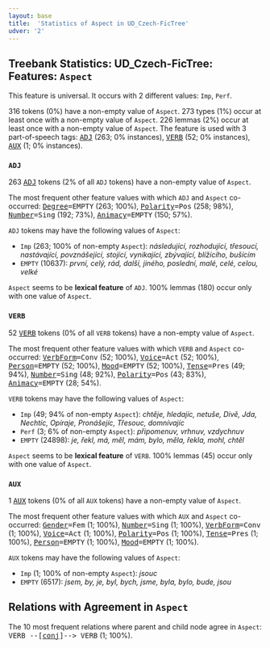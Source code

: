 ```yaml
---
layout: base
title:  'Statistics of Aspect in UD_Czech-FicTree'
udver: '2'
---
```


## Treebank Statistics: UD_Czech-FicTree: Features: `Aspect`

This feature is universal.
It occurs with 2 different values: `Imp`, `Perf`.

316 tokens (0%) have a non-empty value of `Aspect`.
273 types (1%) occur at least once with a non-empty value of `Aspect`.
226 lemmas (2%) occur at least once with a non-empty value of `Aspect`.
The feature is used with 3 part-of-speech tags: <tt><a href="cs_fictree-pos-ADJ.html">ADJ</a></tt> (263; 0% instances), <tt><a href="cs_fictree-pos-VERB.html">VERB</a></tt> (52; 0% instances), <tt><a href="cs_fictree-pos-AUX.html">AUX</a></tt> (1; 0% instances).

### `ADJ`

263 <tt><a href="cs_fictree-pos-ADJ.html">ADJ</a></tt> tokens (2% of all `ADJ` tokens) have a non-empty value of `Aspect`.

The most frequent other feature values with which `ADJ` and `Aspect` co-occurred: <tt><a href="cs_fictree-feat-Degree.html">Degree</a></tt><tt>=EMPTY</tt> (263; 100%), <tt><a href="cs_fictree-feat-Polarity.html">Polarity</a></tt><tt>=Pos</tt> (258; 98%), <tt><a href="cs_fictree-feat-Number.html">Number</a></tt><tt>=Sing</tt> (192; 73%), <tt><a href="cs_fictree-feat-Animacy.html">Animacy</a></tt><tt>=EMPTY</tt> (150; 57%).

`ADJ` tokens may have the following values of `Aspect`:

* `Imp` (263; 100% of non-empty `Aspect`): <em>následující, rozhodující, třesoucí, nastávající, povznášející, stojící, vynikající, zbývající, blížícího, bušícím</em>
* `EMPTY` (10637): <em>první, celý, rád, další, jiného, poslední, malé, celé, celou, velké</em>

`Aspect` seems to be **lexical feature** of `ADJ`. 100% lemmas (180) occur only with one value of `Aspect`.

### `VERB`

52 <tt><a href="cs_fictree-pos-VERB.html">VERB</a></tt> tokens (0% of all `VERB` tokens) have a non-empty value of `Aspect`.

The most frequent other feature values with which `VERB` and `Aspect` co-occurred: <tt><a href="cs_fictree-feat-VerbForm.html">VerbForm</a></tt><tt>=Conv</tt> (52; 100%), <tt><a href="cs_fictree-feat-Voice.html">Voice</a></tt><tt>=Act</tt> (52; 100%), <tt><a href="cs_fictree-feat-Person.html">Person</a></tt><tt>=EMPTY</tt> (52; 100%), <tt><a href="cs_fictree-feat-Mood.html">Mood</a></tt><tt>=EMPTY</tt> (52; 100%), <tt><a href="cs_fictree-feat-Tense.html">Tense</a></tt><tt>=Pres</tt> (49; 94%), <tt><a href="cs_fictree-feat-Number.html">Number</a></tt><tt>=Sing</tt> (48; 92%), <tt><a href="cs_fictree-feat-Polarity.html">Polarity</a></tt><tt>=Pos</tt> (43; 83%), <tt><a href="cs_fictree-feat-Animacy.html">Animacy</a></tt><tt>=EMPTY</tt> (28; 54%).

`VERB` tokens may have the following values of `Aspect`:

* `Imp` (49; 94% of non-empty `Aspect`): <em>chtěje, hledajíc, netuše, Divě, Jda, Nechtíc, Opíraje, Pronášejíc, Třesouc, domnívajíc</em>
* `Perf` (3; 6% of non-empty `Aspect`): <em>připomenuv, vrhnuv, vzdychnuv</em>
* `EMPTY` (24898): <em>je, řekl, má, měl, mám, bylo, měla, řekla, mohl, chtěl</em>

`Aspect` seems to be **lexical feature** of `VERB`. 100% lemmas (45) occur only with one value of `Aspect`.

### `AUX`

1 <tt><a href="cs_fictree-pos-AUX.html">AUX</a></tt> tokens (0% of all `AUX` tokens) have a non-empty value of `Aspect`.

The most frequent other feature values with which `AUX` and `Aspect` co-occurred: <tt><a href="cs_fictree-feat-Gender.html">Gender</a></tt><tt>=Fem</tt> (1; 100%), <tt><a href="cs_fictree-feat-Number.html">Number</a></tt><tt>=Sing</tt> (1; 100%), <tt><a href="cs_fictree-feat-VerbForm.html">VerbForm</a></tt><tt>=Conv</tt> (1; 100%), <tt><a href="cs_fictree-feat-Voice.html">Voice</a></tt><tt>=Act</tt> (1; 100%), <tt><a href="cs_fictree-feat-Polarity.html">Polarity</a></tt><tt>=Pos</tt> (1; 100%), <tt><a href="cs_fictree-feat-Tense.html">Tense</a></tt><tt>=Pres</tt> (1; 100%), <tt><a href="cs_fictree-feat-Person.html">Person</a></tt><tt>=EMPTY</tt> (1; 100%), <tt><a href="cs_fictree-feat-Mood.html">Mood</a></tt><tt>=EMPTY</tt> (1; 100%).

`AUX` tokens may have the following values of `Aspect`:

* `Imp` (1; 100% of non-empty `Aspect`): <em>jsouc</em>
* `EMPTY` (6517): <em>jsem, by, je, byl, bych, jsme, byla, bylo, bude, jsou</em>

## Relations with Agreement in `Aspect`

The 10 most frequent relations where parent and child node agree in `Aspect`:
<tt>VERB --[<tt><a href="cs_fictree-dep-conj.html">conj</a></tt>]--> VERB</tt> (1; 100%).

